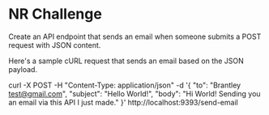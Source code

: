NR Challenge
===================

Create an API endpoint that sends an email when someone submits a POST request with JSON content.

Here's a sample cURL request that sends an email based on the JSON payload.

curl -X POST -H "Content-Type: application/json" -d '{ "to": "Brantley <test@gmail.com>", "subject": "Hello World!", "body": "Hi World! Sending you an email via this API I just made." }' http://localhost:9393/send-email
